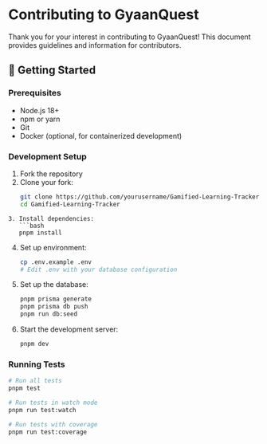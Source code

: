 # Contributing to GyaanQuest

Thank you for your interest in contributing to GyaanQuest! This document provides guidelines and information for contributors.

## 🚀 Getting Started

### Prerequisites

- Node.js 18+
- npm or yarn
- Git
- Docker (optional, for containerized development)

### Development Setup

1. Fork the repository
2. Clone your fork:
   ```bash
   git clone https://github.com/yourusername/Gamified-Learning-Tracker.git
   cd Gamified-Learning-Tracker
   ```

````
3. Install dependencies:
   ```bash
   pnpm install
````

4. Set up environment:
   ```bash
   cp .env.example .env
   # Edit .env with your database configuration
   ```
5. Set up the database:
   ```bash
   pnpm prisma generate
   pnpm prisma db push
   pnpm run db:seed
   ```
6. Start the development server:
   ```bash
   pnpm dev
   ```

### Running Tests

```bash
# Run all tests
pnpm test

# Run tests in watch mode
pnpm run test:watch

# Run tests with coverage
pnpm run test:coverage
```
